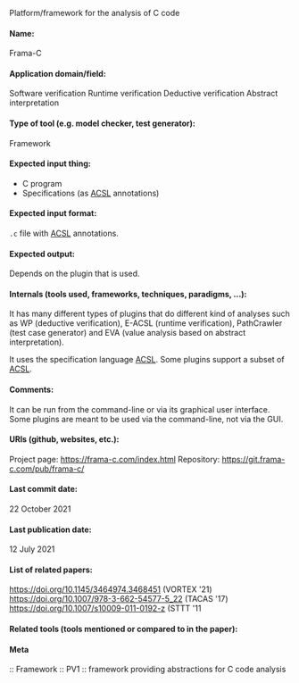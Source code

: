Platform/framework for the analysis of C code

#### Name:
Frama-C

#### Application domain/field:
Software verification
Runtime verification
Deductive verification
Abstract interpretation

#### Type of tool (e.g. model checker, test generator):
Framework

#### Expected input thing:
- C program
- Specifications (as [ACSL](../../Formats/ACSL.md) annotations)

#### Expected input format:
`.c` file with [ACSL](../../Formats/ACSL.md) annotations.

#### Expected output:
Depends on the plugin that is used.

#### Internals (tools used, frameworks, techniques, paradigms, ...):
It has many different types of plugins that do different kind of analyses such as WP (deductive verification), E-ACSL (runtime verification), PathCrawler (test case generator) and EVA (value analysis based on abstract interpretation).

It uses the specification language [ACSL](../../Formats/ACSL.md). Some plugins support a subset of [ACSL](../../Formats/ACSL.md).

#### Comments:
It can be run from the command-line or via its graphical user interface. Some plugins are meant to be used via the command-line, not via the GUI.

#### URIs (github, websites, etc.):
Project page: https://frama-c.com/index.html
Repository: https://git.frama-c.com/pub/frama-c/

#### Last commit date:
22 October 2021

#### Last publication date:
12 July 2021

#### List of related papers:
https://doi.org/10.1145/3464974.3468451 (VORTEX '21)
https://doi.org/10.1007/978-3-662-54577-5_22 (TACAS '17)
https://doi.org/10.1007/s10009-011-0192-z (STTT '11

#### Related tools (tools mentioned or compared to in the paper):

#### Meta
:: Framework
:: PV1 :: framework providing abstractions for C code analysis